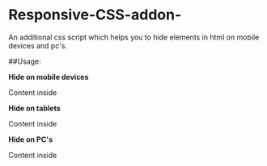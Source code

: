 # Responsive-CSS-addon-
An additional css script which helps you to hide elements in html on mobile devices and pc's.


##Usage:

**Hide on mobile devices**

<div class="cone-hide-mobile">
  Content inside
</div>


**Hide on tablets**

<div class="cone-hide-tablet">
  Content inside
</div>


**Hide on PC's**


<div class="cone-hide-pc">
  Content inside
</div>
